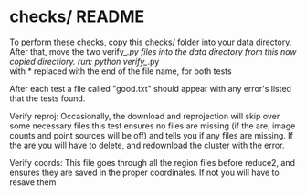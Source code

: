 # checks/ README #

To perform these checks, copy this checks/ folder into your data directory.
After that, move the two verify_*.py files into the data directory from this now copied directiory. 
run: python verify_*.py  
with * replaced with the end of the file name, for both tests

After each test a file called "good.txt" should appear with any error's listed that the 
tests found.

Verify reproj: Occasionally, the download and reprojection will skip over some necessary files
this test ensures no files are missing (if the are, image counts and point sources will be off)
and tells you if any files are missing. If the are you will have to delete, and redownload the 
cluster with the error.

Verify coords: This file goes through all the region files before reduce2, and ensures they are 
saved in the proper coordinates. If not you will have to resave them
